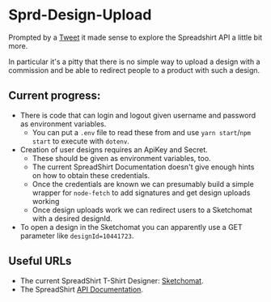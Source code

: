 Sprd-Design-Upload
===

Prompted by a [Tweet](https://twitter.com/Bleeptrack/status/1106826121461616640) it made sense to explore the Spreadshirt API a little bit more.

In particular it's a pitty that there is no simple way to upload a design with a commission and be able to redirect people to a product with such a design.

Current progress:
---

* There is code that can login and logout given username and password as environment variables.
  * You can put a `.env` file to read these from and use `yarn start`/`npm start` to execute with `dotenv`.
* Creation of user designs requires an ApiKey and Secret.
  * These should be given as environment variables, too.
  * The current SpreadShirt Documentation doesn't give enough hints on how to obtain these credentials.
  * Once the credentials are known we can presumably build a simple wrapper for `node-fetch` to add signatures and get design uploads working
  * Once design uploads work we can redirect users to a Sketchomat with a desired designId.
* To open a design in the Sketchomat you can apparently use a GET parameter like `designId=10441723`.

Useful URLs
---

* The current SpreadShirt T-Shirt Designer: [Sketchomat](https://designer.spreadshirt.de/designers/sketchomat?locale=de_DE).
* The SpreadShirt [API Documentation](https://developer.spreadshirt.net/display/API).